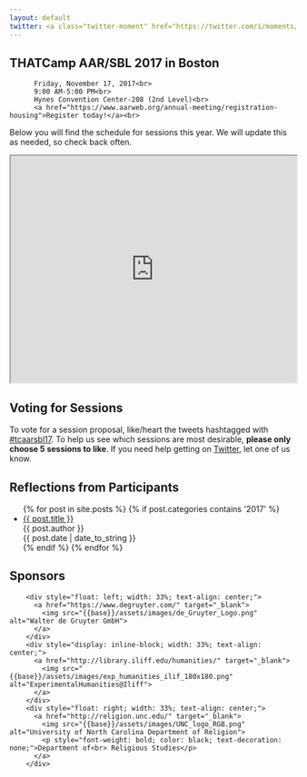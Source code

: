 ```yaml
---
layout: default
twitter: <a class="twitter-moment" href="https://twitter.com/i/moments/938797621845442561?ref_src=twsrc%5Etfw">THATCamp AAR/SBL 2017</a> <script async src="https://platform.twitter.com/widgets.js" charset="utf-8"></script>
---
```


## THATCamp AAR/SBL 2017 in Boston

          Friday, November 17, 2017<br>
          9:00 AM-5:00 PM<br>
          Hynes Convention Center-208 (2nd Level)<br>
          <a href="https://www.aarweb.org/annual-meeting/registration-housing">Register today!</a><br>
          

Below you will find the schedule for sessions this year. We will update this as needed, so check back often.

<iframe src="https://docs.google.com/spreadsheets/d/e/2PACX-1vSI7STK_JtIM4n1It8JoUMdQB5nDHp0OIWaEFlq8T-3H0KDWOF5dSZsPWwMQeOsVtYzzdLe2zvacjdw/pubhtml?widget=true&amp;headers=false" width="100%" height="400"></iframe>

## Voting for Sessions

To vote for a session proposal, like/heart the tweets hashtagged with [#tcaarsbl17](https://twitter.com/search?q=%23tcaarsbl17+-RT). To help us see which sessions are most desirable, __please only choose 5 sessions to like__. If you need help getting on [Twitter](https://twitter.com), let one of us know.

## Reflections from Participants

<ul>
  {% for post in site.posts %}
    {% if post.categories contains '2017' %}    
    <li>
      <a href="{{ post.url }}" target="_blank">{{ post.title }}</a><br />
      {{ post.author }} <br />
      {{ post.date | date_to_string }}
    </li>
    {% endif %}
  {% endfor %}
</ul>

## Sponsors

        <div style="float: left; width: 33%; text-align: center;">
          <a href="https://www.degruyter.com/" target="_blank">
            <img src="{{base}}/assets/images/de_Gruyter_Logo.png" alt="Walter de Gruyter GmbH">
          </a>
        </div>
        <div style="display: inline-block; width: 33%; text-align: center;">
          <a href="http://library.iliff.edu/humanities/" target="_blank">
            <img src="{{base}}/assets/images/exp_humanities_ilif_180x180.png" alt="ExperimentalHumanities@Iliff">
          </a>
        </div>
        <div style="float: right; width: 33%; text-align: center;">
          <a href="http://religion.unc.edu/" target="_blank">
            <img src="{{base}}/assets/images/UNC_logo_RGB.png" alt="University of North Carolina Department of Religion">
            <p style="font-weight: bold; color: black; text-decoration: none;">Department of<br> Religious Studies</p>
          </a>
        </div>
        